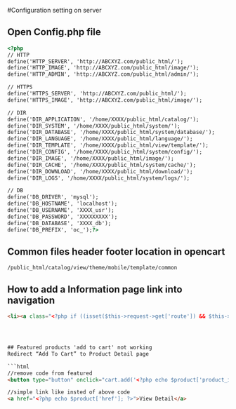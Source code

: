 #Configuration setting on server

## Open Config.php file

```html
<?php
// HTTP
define('HTTP_SERVER', 'http://ABCXYZ.com/public_html/');
define('HTTP_IMAGE', 'http://ABCXYZ.com/public_html/image/');
define('HTTP_ADMIN', 'http://ABCXYZ.com/public_html/admin/');

// HTTPS
define('HTTPS_SERVER', 'http://ABCXYZ.com/public_html/');
define('HTTPS_IMAGE', 'http://ABCXYZ.com/public_html/image/');

// DIR
define('DIR_APPLICATION', '/home/XXXX/public_html/catalog/');
define('DIR_SYSTEM', '/home/XXXX/public_html/system/');
define('DIR_DATABASE', '/home/XXXX/public_html/system/database/');
define('DIR_LANGUAGE', '/home/XXXX/public_html/language/');
define('DIR_TEMPLATE', '/home/XXXX/public_html/view/template/');
define('DIR_CONFIG', '/home/XXXX/public_html/system/config/');
define('DIR_IMAGE', '/home/XXXX/public_html/image/');
define('DIR_CACHE', '/home/XXXX/public_html/system/cache/');
define('DIR_DOWNLOAD', '/home/XXXX/public_html/download/');
define('DIR_LOGS', '/home/XXXX/public_html/system/logs/');

// DB
define('DB_DRIVER', 'mysql');
define('DB_HOSTNAME', 'localhost');
define('DB_USERNAME', 'XXXX_usr');
define('DB_PASSWORD', 'XXXXXXXXX');
define('DB_DATABASE', 'XXXX_db');
define('DB_PREFIX', 'oc_');?>
```


## Common files header footer location in opencart
```
/public_html/catalog/view/theme/mobile/template/common
```




## How to add a Information page link into navigation
```html
<li><a class="<?php if ((isset($this->request->get['route']) && $this->request->get['route']=="information/information") && (isset($this->request->get['information_id']) && $this->request->get['information_id']=="13")) {echo "active";} ?>" href="index.php?route=information/information&information_id=4"><i class="icon-bug"></i>Test</a></li>




## Featured products 'add to cart' not working
Redirect “Add To Cart” to Product Detail page

```html
//remove code from featured
<button type="button" onclick="cart.add('<?php echo $product['product_id']; ?>');"><span class="hidden-xs hidden-sm hidden-md"><?php echo $button_cart; ?></span></button>

//simple link like insted of above code
<a href="<?php echo $product['href']; ?>">View Detail</a>
```